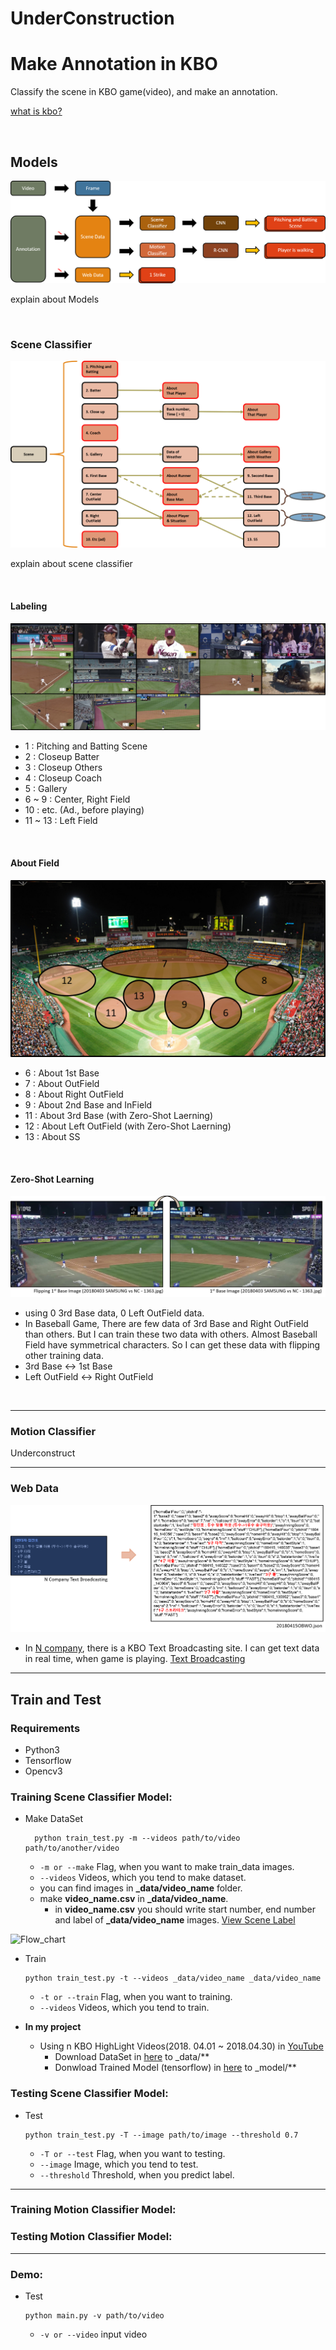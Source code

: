 # UnderConstruction
# Make Annotation in KBO
Classify the scene in KBO game(video), and make an annotation.

[what is kbo?](https://www.koreabaseball.com "Korea Baseball League")

<br>

## Models
![Flow_chart](/PNG/flow_chart.png)

explain about Models

<br>

### Scene Classifier
![Flow_chart](/PNG/scene_classify.png)

explain about scene classifier

<br>

#### Labeling
![Flow_chart](/PNG/labeling.png)
- 1 : Pitching and Batting Scene
- 2 : Closeup Batter
- 3 : Closeup Others
- 4 : Closeup Coach
- 5 : Gallery
- 6 ~ 9 : Center, Right Field
- 10 : etc. (Ad., before playing)
- 11 ~ 13 : Left Field

<br>

#### About Field
![Flow_chart](/PNG/field_classify.png)
- 6 : About 1st Base
- 7 : About OutField
- 8 : About Right OutField
- 9 : About 2nd Base and InField
- 11 : About 3rd Base (with Zero-Shot Laerning)
- 12 : About Left OutField (with Zero-Shot Laerning)
- 13 : About SS

<br>

#### Zero-Shot Learning
![Flow_chart](/PNG/zero_shot.png)
- using 0 3rd Base data, 0 Left OutField data.
- In Baseball Game, There are few data of 3rd Base and Right OutField than others. But I can train these two data with others. Almost Baseball Field have symmetrical characters. So I can get these data with flipping other training data.
- 3rd Base <-> 1st Base
- Left OutField <-> Right OutField

<br>

---

### Motion Classifier
Underconstruct

---

### Web Data
![Flow_chart](/PNG/TextBroadcasting.png)
- In [N company](http://www.naver.com), there is a KBO Text Broadcasting site. I can get text data in real time, when game is playing. [Text Broadcasting](http://sports.news.naver.com/kbaseball/schedule/indexnhn)

---

## Train and Test

### Requirements
- Python3
- Tensorflow
- Opencv3

### Training Scene Classifier Model:
- Make DataSet
  ````
    python train_test.py -m --videos path/to/video path/to/another/video
    ````
    - `-m or --make` Flag, when you want to make train_data images.
    - `--videos` Videos, which you tend to make dataset.
    - you can find images in **_data/video_name** folder.
  - make **video_name.csv** in **_data/video_name**.
    - in **video_name.csv** you should write start number, end number and label of **_data/video_name** images. [View Scene Label](/PNG/field_classify.png)

![Flow_chart](/PNG/scene_labeling.png)


- Train
  ````
  python train_test.py -t --videos _data/video_name _data/video_name
  ````
  - `-t or --train` Flag, when you want to training.
  - `--videos` Videos, which you tend to train.


- **In my project**
  - Using n KBO HighLight Videos(2018. 04.01 ~ 2018.04.30) in [YouTube](https://www.youtube.com/playlist?list=PL7MQjbfOyOE19FCi85BcECO-zNYQcDbE0)
    - Download DataSet in [here](https://github.com/byeongjokim/KBO_annotation) to _data/**
    - Donwload Trained Model (tensorflow) in [here](https://github.com/byeongjokim/KBO_annotation) to _model/**

### Testing Scene Classifier Model:
- Test
  ````
  python train_test.py -T --image path/to/image --threshold 0.7
  ````
  - `-T or --test` Flag, when you want to testing.
  - `--image` Image, which you tend to test.
  - `--threshold` Threshold, when you predict label.

---

### Training Motion Classifier Model:
### Testing Motion Classifier Model:

---

### Demo:
- Test
  ````
  python main.py -v path/to/video
  ````
  - `-v or --video` input video



